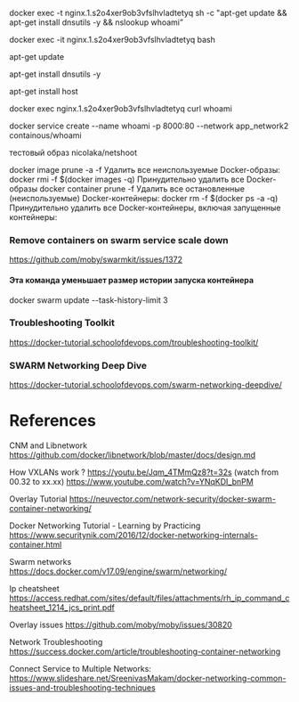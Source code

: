docker exec -t nginx.1.s2o4xer9ob3vfslhvladtetyq sh -c "apt-get update && apt-get install dnsutils -y && nslookup whoami”

docker exec -it nginx.1.s2o4xer9ob3vfslhvladtetyq bash

apt-get update

apt-get install dnsutils -y

apt-get install host

docker exec nginx.1.s2o4xer9ob3vfslhvladtetyq curl whoami

docker service create --name whoami  -p 8000:80 --network app_network2 containous/whoami

тестовый образ
nicolaka/netshoot




docker image prune -a -f                         Удалить все неиспользуемые Docker-образы:
docker rmi -f $(docker images -q)                Принудительно удалить все Docker-образы
docker container prune -f                        Удалить все остановленные (неиспользуемые) Docker-контейнеры:
docker rm -f $(docker ps -a -q)                  Принудительно удалить все Docker-контейнеры, включая запущенные контейнеры:



### Remove containers on swarm service scale down
https://github.com/moby/swarmkit/issues/1372

#### Эта команда уменьшает размер истории запуска контейнера
docker swarm update --task-history-limit 3

### Troubleshooting Toolkit

https://docker-tutorial.schoolofdevops.com/troubleshooting-toolkit/

### SWARM Networking Deep Dive
https://docker-tutorial.schoolofdevops.com/swarm-networking-deepdive/


# References

CNM and Libnetwork https://github.com/docker/libnetwork/blob/master/docs/design.md

How VXLANs work ? https://youtu.be/Jqm_4TMmQz8?t=32s (watch from 00.32 to xx.xx) https://www.youtube.com/watch?v=YNqKDI_bnPM

Overlay Tutorial https://neuvector.com/network-security/docker-swarm-container-networking/

Docker Networking Tutorial - Learning by Practicing https://www.securitynik.com/2016/12/docker-networking-internals-container.html

Swarm networks https://docs.docker.com/v17.09/engine/swarm/networking/

Ip cheatsheet https://access.redhat.com/sites/default/files/attachments/rh_ip_command_cheatsheet_1214_jcs_print.pdf

Overlay issues https://github.com/moby/moby/issues/30820

Network Troubleshooting https://success.docker.com/article/troubleshooting-container-networking

Connect Service to Multiple Networks: https://www.slideshare.net/SreenivasMakam/docker-networking-common-issues-and-troubleshooting-techniques